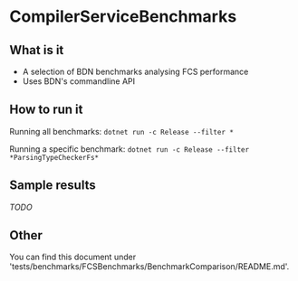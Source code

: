 ﻿# CompilerServiceBenchmarks

## What is it

* A selection of BDN benchmarks analysing FCS performance
* Uses BDN's commandline API

## How to run it

Running all benchmarks:
```dotnet run -c Release --filter *```

Running a specific benchmark:
```dotnet run -c Release --filter *ParsingTypeCheckerFs*```

## Sample results

*TODO*

## Other

You can find this document under 'tests/benchmarks/FCSBenchmarks/BenchmarkComparison/README.md'.